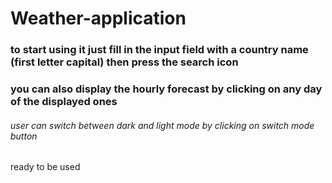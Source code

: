 # Weather-application

### to start using it just fill in the input field with a country name (first letter capital) then press the search icon 
### you can also display the hourly forecast by clicking on any day of the displayed ones
###### user can switch between dark and light mode by clicking on switch mode button
ready to be used 
